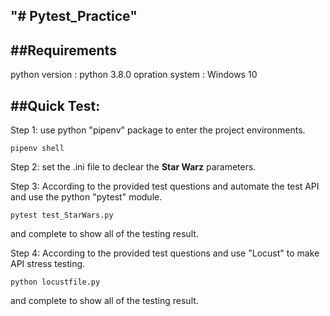 "# Pytest_Practice"
---

##Requirements
---
python version : python 3.8.0
opration system : Windows 10


##Quick Test:
---

Step 1:
use python "pipenv" package to enter the project environments.

`pipenv shell`

Step 2:
set the .ini file to declear the **Star Warz** parameters.

Step 3:
According to the provided test questions and automate the test API and use the python "pytest" module.

`pytest test_StarWars.py`

and complete to show all of the testing result.

Step 4:
According to the provided test questions and use "Locust" to make API stress testing.

`python locustfile.py`

and complete to show all of the testing result.